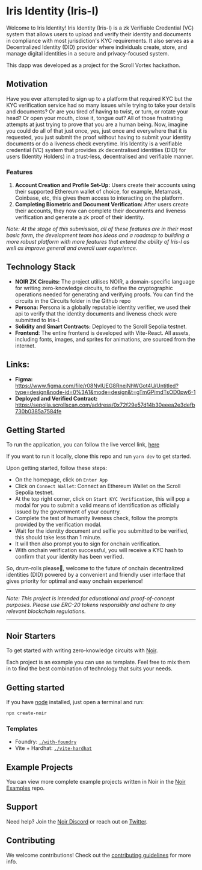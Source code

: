 # Iris Identity (Iris-I)

Welcome to Iris Identity! Iris Identity (Iris-I) is a zk Verifiable Credential (VC) system that allows users to upload and verify their identity and documents in compliance with most jurisdiction's KYC requirements. It also serves as a Decentralized Identity (DID) provider where individuals create, store, and manage digital identities in a secure and privacy-focused system.

This dapp was developed as a project for the Scroll Vortex hackathon.

## Motivation

Have you ever attempted to sign up to a platform that required KYC but the KYC verification service had so many issues while trying to take your details and documents? Or are you tired of having to twist, or turn, or rotate your head? Or open your mouth, close it, tongue out? All of those frustrating attempts at just trying to prove that you are a human being. Now, imagine you could do all of that just once, yes, just once and everywhere that it is requested, you just submit the proof without having to submit your identity documents or do a liveness check everytime. Iris Identity is a verifiable credential (VC) system that provides zk decentralised identities (DID) for users (Identity Holders) in a trust-less, decentralised and verifiable manner.

### Features

1. **Account Creation and Profile Set-Up:** Users create their accounts using their supported Ethereum wallet of choice, for example, Metamask, Coinbase, etc, this gives them access to interacting on the platform.
2. **Completing Biometric and Document Verification:** After users create their accounts, they now can complete their documents and liveness verification and generate a zk proof of their identity.

*Note: At the stage of this submission, all of these features are in their most basic form, the development team has _ideas and _a _roadmap__ to building_ a more robust platform with more features that extend the ability of Iris-I _as well _as _improve__ general and_ overall user experience.*

## Technology Stack

- **NOIR ZK Circuits:** The project utilises NOIR, a domain-specific language for writing zero-knowledge circuits, to define the cryptographic operations needed for generating and verifying proofs. You can find the circuits in the Circuits folder in the Github repo
- **Persona:** Persona is a globally reputable identity verifier, we used their api to verify that the identity documents and liveness check were submitted to Iris-I.
- **Solidity and Smart Contracts:** Deployed to the Scroll Sepolia testnet.
- **Frontend**: The entire frontend is developed with Vite-React. All assets, including fonts, images, and sprites for animations, are sourced from the internet.

## Links:

- **Figma:** https://www.figma.com/file/r08NvIUEG8RnejNhWGot4U/Untitled?type=design&node-id=0%3A1&mode=design&t=gTmGPimdTsOD0pw6-1
- **Deployed and Verified Contract:** https://sepolia.scrollscan.com/address/0x72f29e57d14b30eeea2e3defb730b0385a7584fe

## Getting Started

To run the application, you can follow the live vercel link, [here](https://noir-scroll-kyc.vercel.app/)

If you want to run it locally, clone this repo and run `yarn dev` to get started.

Upon getting started, follow these steps:
- On the homepage, click on `Enter App`
- Click on `Connect Wallet`: Connect an Ethereum Wallet on the Scroll Sepolia testnet.
- At the top right corner, click on `Start KYC Verification`, this will pop a modal for you to submit a valid means of identification as officially issued by the government of your country.
- Complete the test of humanity liveness check, follow the prompts provided by the verification modal.
- Wait for the identity document and selfie you submitted to be verified, this should take less than 1 minute.
- It will then also prompt you to sign for onchain verification.
- With onchain verification successful, you will receive a KYC hash to confirm that your identity has been verified.

So, drum-rolls please🥁, welcome to the future of onchain decentralized identities (DID) powered by a convenient and friendly user interface that gives priority for optimal and easy onchain experience!

---

*Note: This project is intended for educational and proof-of-concept purposes. Please use ERC-20 tokens responsibly and adhere to any relevant blockchain regulations.*

---

## Noir Starters

To get started with writing zero-knowledge circuits with [Noir](https://noir-lang.org/).

Each project is an example you can use as template. Feel free to mix them in to find the best combination of technology that suits your needs.

## Getting started

If you have [node](https://nodejs.org/en/download) installed, just open a terminal and run:

```bash
npx create-noir
```

### Templates

- Foundry: [`./with-foundry`](./with-foundry)
- Vite + Hardhat: [`./vite-hardhat`](./vite-hardhat)

## Example Projects

You can view more complete example projects written in Noir in the [Noir Examples](https://github.com/noir-lang/noir-examples) repo.

## Support

Need help? Join the [Noir Discord](https://discord.gg/JtqzkdeQ6G) or reach out on [Twitter](https://twitter.com/NoirLang).

## Contributing

We welcome contributions! Check out the [contributing guidelines](./CONTRIBUTING.md) for more info.
